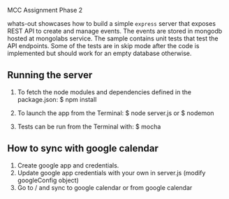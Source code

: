 MCC Assignment Phase 2

whats-out showcases how to build a simple `express` server that exposes REST API to create and manage events.
The events are stored in mongodb hosted at mongolabs service.
The sample contains unit tests that test the API endpoints. Some of the tests are in skip mode after the code is implemented but should work for an empty database otherwise.

## Running the server

1) To fetch the node modules and dependencies defined in the package.json: 
    $ npm install 

2) To launch the app from the Terminal:
    $ node server.js 
    or 
    $ nodemon

3) Tests can be run from the Terminal with:
   $ mocha


## How to sync with google calendar

1) Create google app and credentials.
2) Update google app credentials with your own in server.js (modify googleConfig object)
3) Go to / and sync to google calendar or from google calendar
